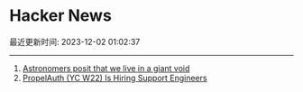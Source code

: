 # Hacker News

最近更新时间: 2023-12-02 01:02:37

--- 
1. [Astronomers posit that we live in a giant void](https://phys.org/news/2023-12-giant-void-puzzle-universe-expansion.html) 
2. [PropelAuth (YC W22) Is Hiring Support Engineers](https://www.workatastartup.com/jobs/63193) 
